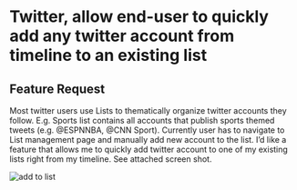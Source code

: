 <h1> Twitter, allow end-user to quickly add any twitter account from timeline to an existing list </h1>

<h2> Feature Request </h2>

Most twitter users use Lists to thematically organize twitter accounts they follow. 
E.g. Sports list contains all accounts that publish sports themed tweets (e.g. @ESPNNBA, @CNN Sport). 
Currently user has to navigate to List management page and manually add new account to the list. 
I’d like a feature that allows me to quickly add twitter account to one of my existing lists right from my timeline. See attached screen shot.  

![add to list](https://cloud.githubusercontent.com/assets/9044334/14841857/c9425bd6-0bf6-11e6-81c4-05918dd3651e.png)

